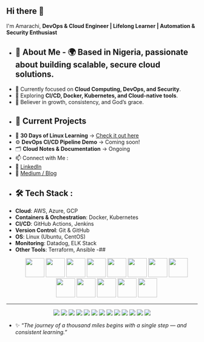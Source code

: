 ## Hi there 👋

I'm Amarachi, **DevOps & Cloud Engineer | Lifelong Learner | Automation & Security Enthusiast** 
- ## 🌟 About Me - 🌍 Based in Nigeria, passionate about building scalable, secure cloud solutions. 
- 🎯 Currently focused on **Cloud Computing, DevOps, and Security**.
- 🚀 Exploring **CI/CD, Docker, Kubernetes, and Cloud-native tools**.
- 🙏 Believer in growth, consistency, and God’s grace.
- ## 📌 Current Projects
- 📖 **30 Days of Linux Learning** → [Check it out here](link-to-your-repo)
- ⚙️ **DevOps CI/CD Pipeline Demo** → Coming soon!
- 🗂 **Cloud Notes & Documentation** → Ongoing 
- 📫 Connect with Me :
- 💼 [LinkedIn](https://www.linkedin.com/in/amarachi-ezeonyekwere/)
- 📝 [Medium / Blog](https://medium.com/@amarachiezeonyekwere)
- ## 🛠️ Tech Stack :
- **Cloud**: AWS, Azure, GCP
- **Containers & Orchestration**: Docker, Kubernetes
- **CI/CD**: GitHub Actions, Jenkins 
- **Version Control**: Git & GitHub 
- **OS**: Linux (Ubuntu, CentOS) 
- **Monitoring**: Datadog, ELK Stack 
- **Other Tools**: Terraform, Ansible
-## <p align="center">
  <!-- Tech Stack Icons -->
  <img src="https://cdn.jsdelivr.net/gh/devicons/devicon/icons/linux/linux-original.svg" width="50" height="50"/>
  <img src="https://cdn.jsdelivr.net/gh/devicons/devicon/icons/git/git-original.svg" width="50" height="50"/>
  <img src="https://cdn.jsdelivr.net/gh/devicons/devicon/icons/github/github-original.svg" width="50" height="50"/>
  <img src="https://cdn.jsdelivr.net/gh/devicons/devicon/icons/docker/docker-original.svg" width="50" height="50"/>
  <img src="https://cdn.jsdelivr.net/gh/devicons/devicon/icons/kubernetes/kubernetes-plain.svg" width="50" height="50"/>
  <img src="https://cdn.jsdelivr.net/gh/devicons/devicon/icons/terraform/terraform-original.svg" width="50" height="50"/>
  <img src="https://cdn.jsdelivr.net/gh/devicons/devicon/icons/googlecloud/googlecloud-original.svg" width="50" height="50"/>
  <img src="https://cdn.jsdelivr.net/gh/devicons/devicon/icons/azure/azure-original.svg" width="50" height="50"/>
  <img src="https://cdn.jsdelivr.net/gh/devicons/devicon/icons/amazonwebservices/amazonwebservices-original-wordmark.svg" width="50" height="50"/>
  <img src="https://cdn.jsdelivr.net/gh/devicons/devicon/icons/elasticsearch/elasticsearch-original.svg" width="50" height="50"/>
  <img src="https://raw.githubusercontent.com/simple-icons/simple-icons/develop/icons/logstash.svg" width="50" height="50"/>
  <img src="https://raw.githubusercontent.com/simple-icons/simple-icons/develop/icons/kibana.svg" width="50" height="50"/>
  <img src="https://raw.githubusercontent.com/simple-icons/simple-icons/develop/icons/datadog.svg" width="50" height="50"/>
</p>

---

<p align="center">
  <!-- Shields.io Badges -->
  <img src="https://img.shields.io/badge/Linux-FCC624?style=for-the-badge&logo=linux&logoColor=black"/>
  <img src="https://img.shields.io/badge/Git-F05032?style=for-the-badge&logo=git&logoColor=white"/>
  <img src="https://img.shields.io/badge/GitHub-181717?style=for-the-badge&logo=github&logoColor=white"/>
  <img src="https://img.shields.io/badge/Docker-2496ED?style=for-the-badge&logo=docker&logoColor=white"/>
  <img src="https://img.shields.io/badge/Kubernetes-326CE5?style=for-the-badge&logo=kubernetes&logoColor=white"/>
  <img src="https://img.shields.io/badge/Terraform-623CE4?style=for-the-badge&logo=terraform&logoColor=white"/>
  <img src="https://img.shields.io/badge/Google%20Cloud-4285F4?style=for-the-badge&logo=google-cloud&logoColor=white"/>
  <img src="https://img.shields.io/badge/Azure-0078D4?style=for-the-badge&logo=microsoft-azure&logoColor=white"/>
  <img src="https://img.shields.io/badge/AWS-232F3E?style=for-the-badge&logo=amazon-aws&logoColor=white"/>
  <img src="https://img.shields.io/badge/Elastic-005571?style=for-the-badge&logo=elasticsearch&logoColor=white"/>
  <img src="https://img.shields.io/badge/Logstash-005571?style=for-the-badge&logo=logstash&logoColor=white"/>
  <img src="https://img.shields.io/badge/Kibana-E8478B?style=for-the-badge&logo=kibana&logoColor=white"/>
  <img src="https://img.shields.io/badge/Datadog-632CA6?style=for-the-badge&logo=datadog&logoColor=white"/>
</p>



- ✨ *“The journey of a thousand miles begins with a single step — and consistent learning.”* 

